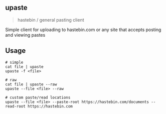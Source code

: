 ## upaste
> hastebin / general pasting client

Simple client for uploading to hastebin.com or any site that accepts posting and viewing pastes


## Usage
```
# simple
cat file | upaste
upaste -f <file>

# raw
cat file | upaste --raw
upaste --file <file> --raw

# custom paste/read locations
upaste --file <file> --paste-root https://hastebin.com/documents --read-root https://hastebin.com
```
